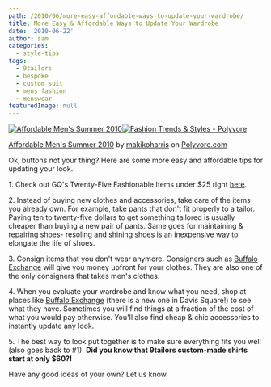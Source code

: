 ```yaml
---
path: /2010/06/more-easy-affordable-ways-to-update-your-wardrobe/
title: More Easy & Affordable Ways to Update Your Wardrobe
date: '2010-06-22'
author: sam
categories:
  - style-tips
tags:
  - 9tailors
  - bespoke
  - custom suit
  - mens fashion
  - menswear
featuredImage: null
---
```

[![Affordable Men's Summer 2010](http://www.polyvore.com/cgi/img-set/BQcDAAAAAwoDanBnAAAABC5vdXQKFjhBVmlMZnhfM3hHTWNOeENtQkNUUEEAAAACaWQKAXgAAAAEc2l6ZQ.jpg "Affordable Men's Summer 2010")](http://www.polyvore.com/affordable_mens_summer_2010/set?.embedder=1536106&.mid=embed&id=19991060)[![Fashion Trends & Styles - Polyvore](http://www.polyvorecdn.com/rsrc/img/logo_embed_alt_63x21.png "Fashion Trends & Styles - Polyvore")](http://www.polyvore.com/)

[Affordable Men's Summer 2010](http://www.polyvore.com/affordable_mens_summer_2010/set?.embedder=1536106&.mid=embed&id=19991060) by [makikoharris](http://www.polyvore.com/cgi/profile?.embedder=1536106&.mid=embed&id=1536106) on [Polyvore.com](http://www.polyvore.com/)

 Ok, buttons not your thing? Here are some more easy and affordable tips for updating your look. 

1\. Check out GQ's Twenty-Five Fashionable Items under $25 right [here](http://www.gq.com/style/wear-it-now/201006/best-twenty-five-fashion-items-under-twenty-five-dollars#slide=1). 

2\. Instead of buying new clothes and accessories, take care of the items you already own. For example, take pants that don't fit properly to a tailor. Paying ten to twenty-five dollars to get something tailored is usually cheaper than buying a new pair of pants. Same goes for maintaining & repairing shoes- resoling and shining shoes is an inexpensive way to elongate the life of shoes. 

3\. Consign items that you don't wear anymore. Consigners such as [Buffalo Exchange](http://www.buffaloexchange.com/) will give you money upfront for your clothes. They are also one of the only consigners that takes men's clothes. 

4\. When you evaluate your wardrobe and know what you need, shop at places like [Buffalo Exchange](http://www.buffaloexchange.com/) (there is a new one in Davis Square!) to see what they have. Sometimes you will find things at a fraction of the cost of what you would pay otherwise. You'll also find cheap & chic accessories to instantly update any look. 

5\. The best way to look put together is to make sure everything fits you well (also goes back to #1). **Did you know that 9tailors custom-made shirts start at only $60?!**

Have any good ideas of your own? Let us know.